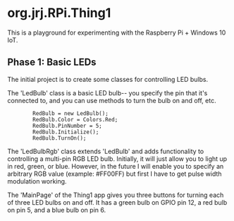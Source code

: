 # org.jrj.RPi.Thing1

This is a playground for experimenting with the Raspberry Pi + Windows 10 IoT. 

## Phase 1: Basic LEDs

The initial project is to create some classes for controlling LED bulbs. 

The 'LedBulb' class is a basic LED bulb-- you specify the pin that it's connected to, and you can use methods to turn the bulb on and off, etc.

            RedBulb = new LedBulb();
            RedBulb.Color = Colors.Red;
            RedBulb.PinNumber = 5;
            RedBulb.Initialize();
            RedBulb.TurnOn();

The 'LedBulbRgb' class extends 'LedBulb' and adds functionality to controlling a multi-pin RGB LED bulb. Initially, it will just allow you to light up in red, green, or blue. However, in the future I will enable you to specify an arbitrary RGB value (example: #FF00FF) but first I have to get pulse width modulation working.

The 'MainPage' of the Thing1 app gives you three buttons for turning each of three LED bulbs on and off. It has a green bulb on GPIO pin 12, a red bulb on pin 5, and a blue bulb on pin 6.
